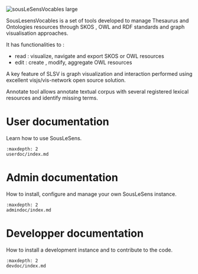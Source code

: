 ![sousLeSensVocables large](https://user-images.githubusercontent.com/1880078/130787939-adf887d3-0054-4aa7-9867-0fbcd5bfc7a2.png)

SousLesensVocables is a set of tools developed to manage Thesaurus and Ontologies resources through SKOS , OWL and RDF standards and graph visualisation approaches.

It has functionalities to :

- read : visualize, navigate and export SKOS or OWL resources
- edit : create , modify, aggregate OWL resources

A key feature of SLSV is graph visualization and interaction performed using excellent visjs/vis-network open source solution.

Annotate tool allows annotate textual corpus with several registered lexical resources and identify missing terms.

# User documentation

Learn how to use SousLeSens.

```{toctree}
:maxdepth: 2
userdoc/index.md
```

# Admin documentation

How to install, configure and manage your own SousLeSens instance.

```{toctree}
:maxdepth: 2
admindoc/index.md
```

# Developper documentation

How to install a development instance and to contribute to the code.

```{toctree}
:maxdepth: 2
devdoc/index.md
```
